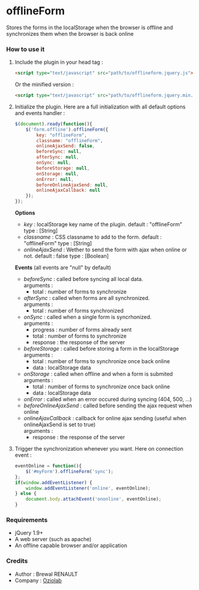 offlineForm
===========

Stores the forms in the localStorage when the browser is offline and synchronizes them when the browser is back online

### How to use it
1. Include the plugin in your head tag :  

    `````html
    <script type="text/javascript" src="path/to/offlineform.jquery.js"></script>
    `````
    Or the minified version : 
    `````html
    <script type="text/javascript" src="path/to/offlineform.jquery.min.js"></script>
    `````
    
2. Initialize the plugin. Here are a full initialization with all default options and events handler :  

    `````javascript
    $(document).ready(function(){
        $('form.offline').offlineForm({
            key: "offlineForm",
            classname: "offlineForm",
            onlineAjaxSend: false,
            beforeSync: null,
            afterSync: null,
            onSync: null,
            beforeStorage: null,
            onStorage: null,
            onError: null,
            beforeOnlineAjaxSend: null,
            onlineAjaxCallback: null
        });
    });
    `````
    **Options**  
    * *key* : localStorage key name of the plugin.
        default : "offlineForm"
        type : [String]
    * *classname* : CSS classname to add to the form.
        default : "offlineForm"
        type : [String]
    * *onlineAjaxSend* : Wether to send the form with ajax when online or not.
        default : false
        type : [Boolean]
    
    **Events** (all events are "null" by default)
    * *beforeSync* : called before syncing all local data.  
        arguments :  
        * total : number of forms to synchronize  
    * *afterSync* : called when forms are all synchronized.  
        arguments :  
        * total : number of forms synchronized  
    * *onSync* : called when a single form is syncrhonized.  
        arguments :  
        * progress : number of forms already sent  
        * total : number of forms to synchronize  
        * response : the response of the server 
    * *beforeStorage* : called before storing a form in the localStorage
        arguments : 
        * total : number of forms to synchronize once back online
        * data : localStorage data
    * *onStorage* : called when offline and when a form is submited  
        arguments :  
        * total : number of forms to synchronize once back online
        * data : localStorage data
    * *onError* : called when an error occured during syncing (404, 500, ...)  
    * *beforeOnlineAjaxSend* : called before sending the ajax request when online
    * *onlineAjaxCallback* : callback for online ajax sending (useful when onlineAjaxSend is set to true)  
        arguments :  
        * response : the response of the server  

3. Trigger the synchronization whenever you want. Here on connection event : 

   `````javascript
   eventOnline = function(){
       $('#myForm').offlineForm('sync');
   };
   if(window.addEventListener) {
       window.addEventListener('online', eventOnline);
   } else {
       document.body.attachEvent('ononline', eventOnline);
   }
   `````
   
### Requirements
* jQuery 1.9+
* A web server (such as apache)
* An offline capable browser and/or application

### Credits
* Author : Brewal RENAULT
* Company : [Oziolab](http://oziolab.fr/)
